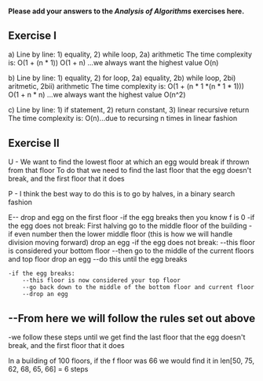#### Please add your answers to the ***Analysis of  Algorithms*** exercises here.

## Exercise I

a)  Line by line: 1) equality, 2) while loop, 2a) arithmetic 
    The time complexity is:
        O(1 + (n * 1))
        O(1 + n) ...we always want the highest value
        O(n)

b)  Line by line: 1) equality, 2) for loop, 2a) equality, 2b) while loop, 2bi) aritmetic, 2bii) arithmetic
    The time complexity is:
        O(1 + (n * 1 *(n * 1 * 1)))
        O(1 + n * n) ...we always want the highest value
        O(n^2)


c)  Line by line: 1) if statement, 2) return constant, 3) linear recursive return
    The time complexity is:
        O(n)...due to recursing n times in linear fashion


## Exercise II

U   -   We want to find the lowest floor at which an egg would break if thrown from that floor
        To do that we need to find the last floor that the egg doesn't break, and the first floor that it does

P   -   I think the best way to do this is to go by halves, in a binary search fashion

E--
drop and egg on the first floor
-if the egg breaks then you know f is 0
-if the egg does not break:
    First halving
    go to the middle floor of the building
    -if even number then the lower middle floor (this is how we will handle division moving forward)
    drop an egg
    -if the egg does not break:
        --this floor is considered your bottom floor 
        --then go to the middle of the current floors and top floor drop an egg
        --do this until the egg breaks

    -if the egg breaks:
        --this floor is now considered your top floor
        --go back down to the middle of the bottom floor and current floor
        --drop an egg

## --From here we will follow the rules set out above 
-we follow these steps until we get find the last floor that the egg doesn't break, and the first floor that it does

In a building of 100 floors, if the f floor was 66 we would find it in len[50, 75, 62, 68, 65, 66] = 6 steps
 

